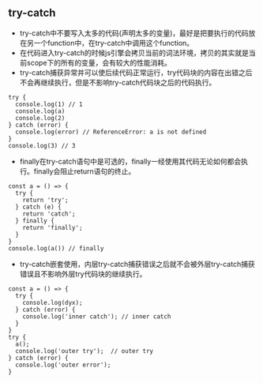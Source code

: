 ## try-catch
- try-catch中不要写入太多的代码(声明太多的变量)，最好是把要执行的代码放在另一个function中，在try-catch中调用这个function。
- 在代码进入try-catch的时候js引擎会拷贝当前的词法环境，拷贝的其实就是当前scope下的所有的变量，会有较大的性能消耗。
- try-catch捕获异常并可以使后续代码正常运行，try代码块的内容在出错之后不会再继续执行，但是不影响try-catch代码块之后的代码执行。
```
try {
  console.log(1) // 1
  console.log(a)
  console.log(2)
} catch (error) {
  console.log(error) // ReferenceError: a is not defined
}
console.log(3) // 3
```
- finally在try-catch语句中是可选的，finally一经使用其代码无论如何都会执行。finally会阻止return语句的终止。
```
const a = () => {
  try {
    return 'try';
  } catch (e) {
    return 'catch';
  } finally {
    return 'finally';
  }
}
console.log(a()) // finally
```
- try-catch嵌套使用，内层try-catch捕获错误之后就不会被外层try-catch捕获错误且不影响外层try代码块的继续执行。
```
const a = () => {
  try {
    console.log(dyx);
  } catch (error) {
    console.log('inner catch'); // inner catch
  }
}
try {
  a();
  console.log('outer try');  // outer try
} catch (error) {
  console.log('outer error');
}
```